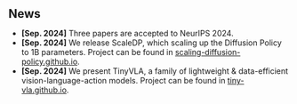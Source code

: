 <h1 id="news"></h1>

<h2 style="margin: 30px 0px 10px;">News</h2>

<ul>
<li><strong>[Sep. 2024]</strong> Three papers are accepted to NeurIPS 2024.</li>
<li><strong>[Sep. 2024]</strong> We release ScaleDP, which scaling up the Diffusion Policy to 1B parameters. Project can be found in <span style="color:#e74d3c"><a href="https://scaling-diffusion-policy.github.io/">scaling-diffusion-policy.github.io</a></span>.</li>
<li><strong>[Sep. 2024]</strong> We present TinyVLA, a family of lightweight & data-efficient vision-language-action models. Project can be found in <span style="color:#e74d3c"><a href="https://tiny-vla.github.io/">tiny-vla.github.io</a></span>.</li>
</ul>
